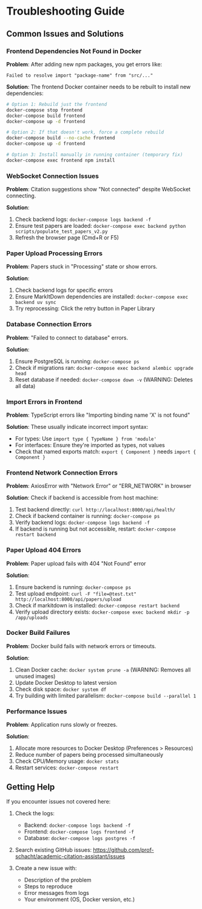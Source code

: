 # Troubleshooting Guide

## Common Issues and Solutions

### Frontend Dependencies Not Found in Docker

**Problem**: After adding new npm packages, you get errors like:
```
Failed to resolve import "package-name" from "src/..."
```

**Solution**: The frontend Docker container needs to be rebuilt to install new dependencies:

```bash
# Option 1: Rebuild just the frontend
docker-compose stop frontend
docker-compose build frontend
docker-compose up -d frontend

# Option 2: If that doesn't work, force a complete rebuild
docker-compose build --no-cache frontend
docker-compose up -d frontend

# Option 3: Install manually in running container (temporary fix)
docker-compose exec frontend npm install
```

### WebSocket Connection Issues

**Problem**: Citation suggestions show "Not connected" despite WebSocket connecting.

**Solution**: 
1. Check backend logs: `docker-compose logs backend -f`
2. Ensure test papers are loaded: `docker-compose exec backend python scripts/populate_test_papers_v2.py`
3. Refresh the browser page (Cmd+R or F5)

### Paper Upload Processing Errors

**Problem**: Papers stuck in "Processing" state or show errors.

**Solution**:
1. Check backend logs for specific errors
2. Ensure MarkItDown dependencies are installed: `docker-compose exec backend uv sync`
3. Try reprocessing: Click the retry button in Paper Library

### Database Connection Errors

**Problem**: "Failed to connect to database" errors.

**Solution**:
1. Ensure PostgreSQL is running: `docker-compose ps`
2. Check if migrations ran: `docker-compose exec backend alembic upgrade head`
3. Reset database if needed: `docker-compose down -v` (WARNING: Deletes all data)

### Import Errors in Frontend

**Problem**: TypeScript errors like "Importing binding name 'X' is not found"

**Solution**: These usually indicate incorrect import syntax:
- For types: Use `import type { TypeName } from 'module'`
- For interfaces: Ensure they're imported as types, not values
- Check that named exports match: `export { Component }` needs `import { Component }`

### Frontend Network Connection Errors

**Problem**: AxiosError with "Network Error" or "ERR_NETWORK" in browser

**Solution**: Check if backend is accessible from host machine:
1. Test backend directly: `curl http://localhost:8000/api/health/`
2. Check if backend container is running: `docker-compose ps`
3. Verify backend logs: `docker-compose logs backend -f`
4. If backend is running but not accessible, restart: `docker-compose restart backend`

### Paper Upload 404 Errors

**Problem**: Paper upload fails with 404 "Not Found" error

**Solution**: 
1. Ensure backend is running: `docker-compose ps`
2. Test upload endpoint: `curl -F "file=@test.txt" http://localhost:8000/api/papers/upload`
3. Check if markitdown is installed: `docker-compose restart backend`
4. Verify upload directory exists: `docker-compose exec backend mkdir -p /app/uploads`

### Docker Build Failures

**Problem**: Docker build fails with network errors or timeouts.

**Solution**:
1. Clean Docker cache: `docker system prune -a` (WARNING: Removes all unused images)
2. Update Docker Desktop to latest version
3. Check disk space: `docker system df`
4. Try building with limited parallelism: `docker-compose build --parallel 1`

### Performance Issues

**Problem**: Application runs slowly or freezes.

**Solution**:
1. Allocate more resources to Docker Desktop (Preferences > Resources)
2. Reduce number of papers being processed simultaneously
3. Check CPU/Memory usage: `docker stats`
4. Restart services: `docker-compose restart`

## Getting Help

If you encounter issues not covered here:

1. Check the logs:
   - Backend: `docker-compose logs backend -f`
   - Frontend: `docker-compose logs frontend -f`
   - Database: `docker-compose logs postgres -f`

2. Search existing GitHub issues: https://github.com/prof-schacht/academic-citation-assistant/issues

3. Create a new issue with:
   - Description of the problem
   - Steps to reproduce
   - Error messages from logs
   - Your environment (OS, Docker version, etc.)